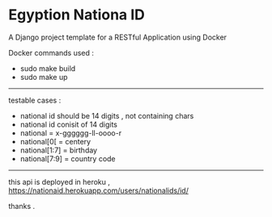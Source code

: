 # Egyption Nationa ID
A Django project template for a RESTful Application using Docker

Docker commands used :
- sudo make build
- sudo make up 
----------------------------------------------
testable cases :
- national id should be 14 digits , not containing chars
- national id conisit of 14 digits 
- national = x-gggggg-ll-oooo-r
- national[0[ = centery
- national[1:7] = birthday
- national[7:9] = country code
----------------------------------------------
this api is deployed in heroku , 
https://nationaid.herokuapp.com/users/nationalids/id/

thanks .
